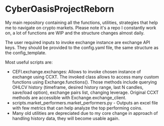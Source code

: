 # CyberOasisProjectReborn

My main repository containing all the functions, utilities, strategies that help me to navigate on crypto markets.
Please note it's a repo I constantly work on, a lot of functions are WIP and the structure changes almost daily.

The user required inputs to invoke exchange instance are exchange API keys. They should be provided to the config.yaml
file, the same structure as the config_template.

Most useful scripts are:

- CEFI.exchange.exchanges: 
Allows to invoke chosen instance of exchange using CCXT. The invoked class allows to access many custom functions
using Exchange.functions(). Those methods include querying OHLCV history (timeframe, desired history range,
last N candles, save/load option), exchange pairs list, changing leverage. Original CCXT methods are accessible
with Exchange.exchange_client. 
- scripts.market_performers.market_performers.py - Outputs an excel file with few metrics that can help analyze the 
top performing coins.
- Many old utilities are depreciated due to my core change in approach of handling history data,
they will become usable again.